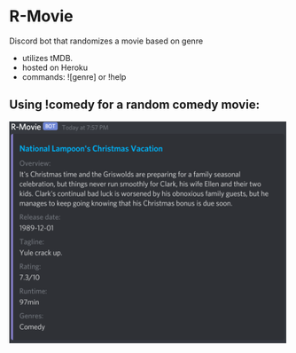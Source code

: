 # R-Movie
Discord bot that randomizes a movie based on genre
- utilizes tMDB.
- hosted on Heroku
- commands: ![genre] or !help

## Using !comedy for a random comedy movie:
<img src="./img/random_movie_ex.png" width="500" height="400">
